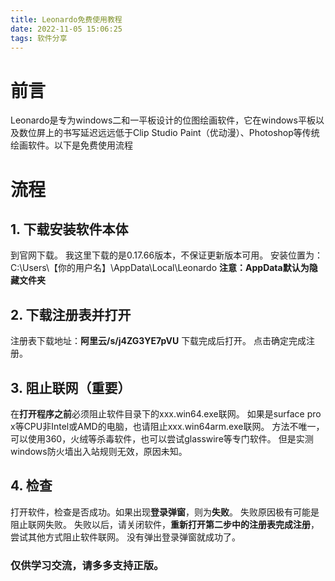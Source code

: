 ```yaml
---
title: Leonardo免费使用教程
date: 2022-11-05 15:06:25
tags: 软件分享
---
```

# 前言
Leonardo是专为windows二和一平板设计的位图绘画软件，它在windows平板以及数位屏上的书写延迟远远低于Clip Studio Paint（优动漫）、Photoshop等传统绘画软件。以下是免费使用流程

# 流程

## 1. 下载安装软件本体

到官网下载。
我这里下载的是0.17.66版本，不保证更新版本可用。
安装位置为：C:\Users\【你的用户名】\AppData\Local\Leonardo
**注意：AppData默认为隐藏文件夹**

## 2. 下载注册表并打开

注册表下载地址：**阿里云/s/j4ZG3YE7pVU**
下载完成后打开。
点击确定完成注册。

## 3. 阻止联网（重要）

在**打开程序之前**必须阻止软件目录下的xxx.win64.exe联网。
如果是surface pro x等CPU非Intel或AMD的电脑，也请阻止xxx.win64arm.exe联网。
方法不唯一，可以使用360，火绒等杀毒软件，也可以尝试glasswire等专门软件。
但是实测windows防火墙出入站规则无效，原因未知。

## 4. 检查

打开软件，检查是否成功。如果出现**登录弹窗**，则为**失败**。
失败原因极有可能是阻止联网失败。
失败以后，请关闭软件，**重新打开第二步中的注册表完成注册**，尝试其他方式阻止软件联网。
没有弹出登录弹窗就成功了。

### 仅供学习交流，请多多支持正版。